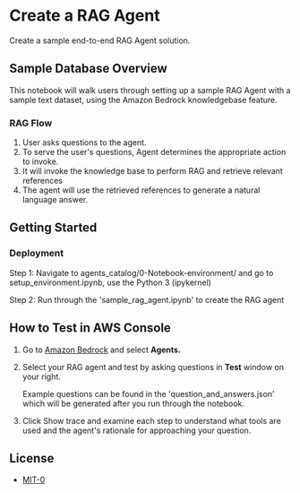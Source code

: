 # Create a RAG Agent

Create a sample end-to-end RAG Agent solution.

## Sample Database Overview

This notebook will walk users through setting up a sample RAG Agent with a sample text dataset, using the Amazon Bedrock knowledgebase feature.

### RAG Flow

1. User asks questions to the agent.
2. To serve the user's questions, Agent determines the appropriate action to invoke.
3. It will invoke the knowledge base to perform RAG and retrieve relevant references
4. The agent will use the retrieved references to generate a natural language answer.

## Getting Started

### Deployment

Step 1: Navigate to agents_catalog/0-Notebook-environment/ and go to setup_environment.ipynb, use the Python 3 (ipykernel)

Step 2: Run through the 'sample_rag_agent.ipynb' to create the RAG agent

## How to Test in AWS Console

1. Go to [Amazon Bedrock](https://console.aws.amazon.com/bedrock) and select **Agents.**

2. Select your RAG agent and test by asking questions in **Test** window on your right. 

    Example questions can be found in the 'question_and_answers.json' which will be generated after you run through the notebook.

3. Click Show trace and examine each step to understand what tools are used and the agent's rationale for approaching your question.

## License

- [MIT-0](/LICENSE)
